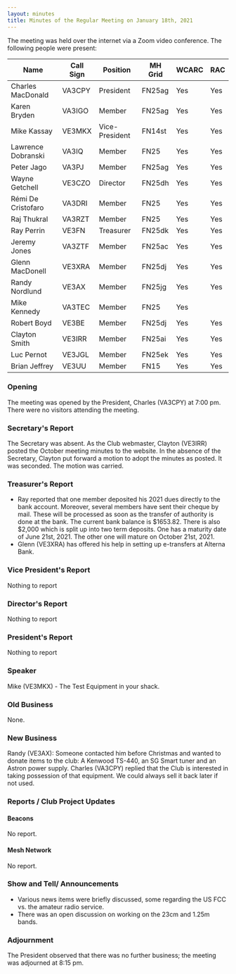 ```yaml
---
layout: minutes
title: Minutes of the Regular Meeting on January 18th, 2021
---
```

The meeting was held over the internet via a Zoom video conference.
The following people were present:

| Name                   | Call Sign  | Position         | MH Grid | WCARC | RAC |
|------------------------|------------|------------------|---------|-------|-----|
| Charles MacDonald      | VA3CPY     | President        | FN25ag  | Yes   | Yes |
| Karen Bryden           | VA3IGO     | Member           | FN25ag  | Yes   | Yes |
| Mike Kassay            | VE3MKX     | Vice-President   | FN14st  | Yes   | Yes |
| Lawrence Dobranski     | VA3IQ      | Member           | FN25    | Yes   | Yes |
| Peter Jago             | VA3PJ      | Member           | FN25ag  | Yes   | Yes |
| Wayne Getchell         | VE3CZO     | Director         | FN25dh  | Yes   | Yes |
| Rémi De Cristofaro     | VA3DRI     | Member           | FN25    | Yes   | Yes |
| Raj Thukral            | VA3RZT     | Member           | FN25    | Yes   | Yes |
| Ray Perrin             | VE3FN      | Treasurer        | FN25dk  | Yes   | Yes |
| Jeremy Jones           | VA3ZTF     | Member           | FN25ac  | Yes   | Yes |
| Glenn MacDonell        | VE3XRA     | Member           | FN25dj  | Yes   | Yes |
| Randy Nordlund         | VE3AX      | Member           | FN25jg  | Yes   | Yes |
| Mike Kennedy           | VA3TEC     | Member           | FN25    | Yes   |     |
| Robert Boyd            | VE3BE      | Member           | FN25dj  | Yes   | Yes |
| Clayton Smith          | VE3IRR     | Member           | FN25ai  | Yes   | Yes |
| Luc Pernot             | VE3JGL     | Member           | FN25ek  | Yes   | Yes |
| Brian Jeffrey          | VE3UU      | Member           | FN15    | Yes   | Yes |


### Opening
The meeting was opened by the President, Charles (VA3CPY) at 7:00 pm.
There were no visitors attending the meeting.

### Secretary's Report
The Secretary was absent. As the Club webmaster, Clayton (VE3IRR) posted the October meeting minutes to the website. In the absence of the Secretary, Clayton put forward a motion to adopt the minutes as posted. It was seconded. The motion was carried.

### Treasurer's Report
- Ray reported that one member deposited his 2021 dues directly to the bank account. Moreover, several members have sent their cheque by mail. These will be processed as soon as the transfer of authority is done at the bank. The current bank balance is $1653.82. There is also $2,000 which is split up into two term deposits. One has a maturity date of June 21st, 2021. The other one will mature on October 21st, 2021.
- Glenn (VE3XRA) has offered his help in setting up e-transfers at Alterna Bank.

### Vice President's Report
Nothing to report

### Director's Report
Nothing to report

### President's Report
Nothing to report

### Speaker
Mike (VE3MKX) - The Test Equipment in your shack.

### Old Business
None.

### New Business
Randy (VE3AX): Someone contacted him before Christmas and wanted to donate items to the club: A Kenwood TS-440, an SG Smart tuner and an Astron power supply. Charles (VA3CPY) replied that the Club is interested in taking possession of that equipment. We could always sell it back later if not used.

### Reports / Club Project Updates

#### Beacons
No report.

#### Mesh Network
No report.

### Show and Tell/ Announcements
- Various news items were briefly discussed, some regarding the US FCC vs. the amateur radio service.
- There was an open discussion on working on the 23cm and 1.25m bands.

### Adjournment
The President observed that there was no further business; the meeting was adjourned at 8:15 pm.
